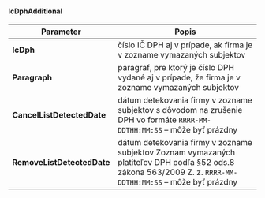 #### IcDphAdditional
| Parameter | Popis |
| ----------- | ----------- |
| **IcDph** | číslo IČ DPH aj v prípade, ak firma je v zozname vymazaných subjektov |
| **Paragraph** | paragraf, pre ktorý je číslo DPH vydané aj v prípade, že firma je v zozname vymazaných subjektov |
| **CancelListDetectedDate** | dátum detekovania firmy v zozname subjektov s dôvodom na zrušenie DPH vo formáte `RRRR-MM-DDTHH:MM:SS` – môže byť prázdny |
| **RemoveListDetectedDate** | dátum detekovania firmy v zozname subjektov Zoznam vymazaných platiteľov DPH podľa §52 ods.8 zákona 563/2009 Z. z. `RRRR-MM-DDTHH:MM:SS` – môže byť prázdny |